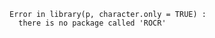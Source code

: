 
<style>
.reveal h1, .reveal h2, .reveal h3 {
  word-wrap: normal;
  -moz-hyphens: none;
  hyphens: none;
}
img {
  box-shadow:none;
  border:0px;
}
.midcenter {
    position: fixed;
    top: 50%;
    left: 50%;
}
.wide .reveal{
  margin: 10px
}
.exclaim .reveal .state-background {
  background: black;
} 

.exclaim .reveal h1,
.exclaim .reveal h2,
.exclaim .reveal h3,
.exclaim .reveal p {
  color: white;
}
</style>












```
Error in library(p, character.only = TRUE) : 
  there is no package called 'ROCR'
```
